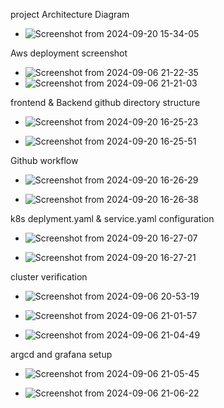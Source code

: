 project Architecture Diagram
  - ![Screenshot from 2024-09-20 15-34-05](https://github.com/user-attachments/assets/231a9bf8-7c33-4bac-8c9b-a08b05f202d8)

Aws deployment screenshot
  -  ![Screenshot from 2024-09-06 21-22-35](https://github.com/user-attachments/assets/1141ccfe-4e4f-4ef8-ab4e-d0affa743359)
  -  ![Screenshot from 2024-09-06 21-21-03](https://github.com/user-attachments/assets/1565ee80-36b4-41ac-9fe2-96f55ecae740)

frontend & Backend github directory structure
  - ![Screenshot from 2024-09-20 16-25-23](https://github.com/user-attachments/assets/a5686070-0c9d-4050-bef8-0c68d6b20f37)

  -  ![Screenshot from 2024-09-20 16-25-51](https://github.com/user-attachments/assets/0e0ef7a1-228e-4fb6-b41f-16c8231e002c)

Github workflow 
  -  ![Screenshot from 2024-09-20 16-26-29](https://github.com/user-attachments/assets/b95fd1b0-1934-450b-900e-7a6ffe7241bf)

  -  ![Screenshot from 2024-09-20 16-26-38](https://github.com/user-attachments/assets/eb485b82-b3b8-4041-8bce-3bbea189ddb6)

k8s deplyment.yaml & service.yaml configuration
  -  ![Screenshot from 2024-09-20 16-27-07](https://github.com/user-attachments/assets/6df3ee14-cab0-4744-a532-25d53f87a74b)

  -  ![Screenshot from 2024-09-20 16-27-21](https://github.com/user-attachments/assets/26de03bc-712b-4323-9f85-eb7b18c3b36b)

cluster verification
  -  ![Screenshot from 2024-09-06 20-53-19](https://github.com/user-attachments/assets/c5402e7f-4e41-4b0f-9d42-f74ec86ccbb4)

  -  ![Screenshot from 2024-09-06 21-01-57](https://github.com/user-attachments/assets/c440f130-9b67-4f81-b831-f9f03efb5cdd)

  -  ![Screenshot from 2024-09-06 21-04-49](https://github.com/user-attachments/assets/e3c52539-689e-4e2f-851b-88b07549c577)

argcd and grafana setup
  -  ![Screenshot from 2024-09-06 21-05-45](https://github.com/user-attachments/assets/cd8a1c74-c7be-4c9b-82b2-09ba5c8e755e)

  -  ![Screenshot from 2024-09-06 21-06-22](https://github.com/user-attachments/assets/d81ee317-73c3-4ff5-bfb8-7540225dcfaf)

